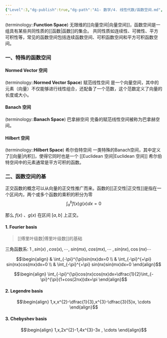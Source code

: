 ```yaml
---
{"Level":3,"dg-publish":true,"dg-path":"A1- 数学/4. 线性代数/函数空间.md","permalink":"/A1- 数学/4. 线性代数/函数空间/","dgPassFrontmatter":true,"noteIcon":"","created":"2024-08-22T19:23:01.000+08:00","updated":"2025-07-01T16:38:14.000+08:00"}
---
```


(terminology::**Function Space**)
无限维的[[向量空间\|向量空间]]，函数空间是一组具有某些共同性质的[[函数\|函数]]的集合。
共同性质如连续性、可微性、平方可积性等，常见的函数空间包括连续函数空间、可积函数空间和平方可积函数空间。

### 一、特殊的函数空间
#### Normed Vector 空间
(terminology::**Normed Vector Space**)  赋范线性空间
是一个向量空间，其中的元素（向量）不仅能够进行线性组合，还配备了一个范数，这个范数定义了向量的长度或大小。

#### Banach 空间
(terminology::**Banach Space**)   巴拿赫空间
完备的赋范线性空间被称为巴拿赫空间。

#### Hilbert 空间 
(terminology::**Hilbert Space**) 希尔伯特空间
一类特殊的Banach空间，其中定义了[[向量\|内积]]，使得它同时也是一个 [[Euclidean 空间\|Euclidean 空间]]
希尔伯特空间中的元素通常是平方可积的函数。


### 二、函数空间的基
正交函数的概念可以从向量的正交性推广而来。函数的[[正交性\|正交性]]是指在一个区间内，两个或多个函数的乘积的积分为零
$$\int_{a}^{b} f(x)g(x) dx=0$$

那么 $f(x)$ $、g(x)$ 在区间 $[a,b]$ 上正交。

#### 1. Fourier  basis
>[[傅里叶级数\|傅里叶级数]]的基础

三角函数系: 
$1\;,sin(x)\;,cos(x),\dotsb,\;sin(mx),\;cos(mx),\dotsb\;,sin(nx),\cos(nx) \dotsb$

$$\begin{align}
 & \int_{-\pi}^{\pi}sin(nx)dx=0 \\
 & \int_{-\pi}^{+\pi} sin(nx)cos(mx)dx=0 \\
 & \int_{-\pi}^{+\pi} sin(nx)sin(mx)dx=0
\end{align}$$

$$\begin{align}
\int_{-\pi}^{\pi}cos(nx)cos(nx)dx=\dfrac{1}{2}\int_{-\pi}^{\pi}(1+cos(2nx))dx=\pi
\end{align}$$

#### 2. Legendre basis 
$$\begin{align}
1,x,x^{2}-\dfrac{1}{3},x^{3}-\dfrac{3}{5}x, \cdots
\end{align}$$


#### 3. Chebyshev basis 
$$\begin{align}
1,x,2x^{2}-1,4x^{3}-3x , \cdots
\end{align}$$


